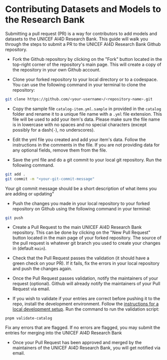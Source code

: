 # Contributing Datasets and Models to the Research Bank

Submitting a pull request (PR) is a way for contributors to add models and datasets to the UNICEF AI4D Research Bank.
This guide will walk you through the steps to submit a PR to the UNICEF AI4D Research Bank Github repository.

- Fork the Github repository by clicking on the "Fork" button located in the top-right corner of the repository's main page. This will create a copy of the repository in your own Github account.

- Clone your forked repository to your local directory or to a codespace. You can use the following command in your terminal to clone the repository:

```bash
git clone https://github.com/<your-username>/<repository-name>.git
```

- Copy the sample file `catalog-item.yml.sample` in provided in the `catalog` folder and rename it to a unique file name with a `.yml` file extension. This file will be used to add your item's data. Please make sure the file name is in lowercase with no spaces and no special characters (except possibly for a dash(`-`), no underscores).

- Edit the yml file you created and add your item's data. Follow the instructions in the comments in the file. If you are not providing data for any optional fields, remove them from the file.

- Save the yml file and do a git commit to your local git repository. Run the following command.

```bash
git add .
git commit -m "<your-git-commit-message"
```

Your git commit message should be a short description of what items you are adding or updating"

- Push the changes you made in your local repository to your forked repository on Github using the following command in your terminal:

```bash
git push
```

- Create a Pull Request to the main UNICEF AI4D Research Bank repository. This can be done by clicking on the "New Pull Request" button located in the main page of your forked repository. The source of the pull request is whatever git branch you used to create your changes in (default `main`).

- Check that the Pull Request passes the validation (it should have a green check on your PR). If it fails, fix the errors in your local repository and push the changes again.

- Once the Pull Request passes validation, notify the maintainers of your request (optional). Github will already notify the maintainers of your Pull Request via email.

- If you wish to validate if your entries are correct before pushing it to the repo, install the development environment. Follow the [instructions for a local development setup](SETUP.md). Run the command to run the validation script:

```
pnpm validate-catalog
```

Fix any errors that are flagged. If no errors are flagged, you may submit the entries for merging into the UNICEF AI4D Research Bank

- Once your Pull Request has been approved and merged by the maintainers of the UNICEF AI4D Research Bank, you will get notified via email.

